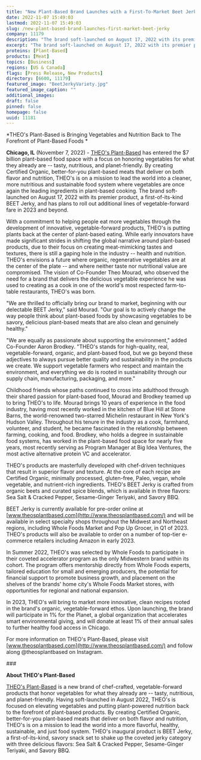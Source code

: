 ```yaml
---
title: "New Plant-Based Brand Launches with a First-To-Market Beet Jerky"
date: 2022-11-07 15:49:03
lastmod: 2022-11-07 15:49:03
slug: /new-plant-based-brand-launches-first-market-beet-jerky
company: 11179
description: "The brand soft-launched on August 17, 2022 with its premier product, a first-of-its-kind BEET Jerky, and has plans to roll out additional lines of vegetable-forward fare in 2023 and beyond."
excerpt: "The brand soft-launched on August 17, 2022 with its premier product, a first-of-its-kind BEET Jerky, and has plans to roll out additional lines of vegetable-forward fare in 2023 and beyond."
proteins: [Plant-Based]
products: [Meat]
topics: [Business]
regions: [US & Canada]
flags: [Press Release, New Products]
directory: [6600, 11179]
featured_image: "BeetJerkyVariety.jpg"
featured_image_caption: ""
additional_images:
draft: false
pinned: false
homepage: false
uuid: 11181
---
```

*THEO's Plant-Based is Bringing Vegetables and Nutrition Back to The
Forefront of Plant-Based Foods *

**Chicago, IL** (November 7, 2022) - [THEO's
Plant-Based](https://theosplantbased.com/) has entered the \$7 billion
plant-based food space with a focus on honoring vegetables for what they
already are -- tasty, nutritious, and planet-friendly. By creating
Certified Organic, better-for-you plant-based meats that deliver on both
flavor and nutrition, THEO's is on a mission to lead the world into a
cleaner, more nutritious and sustainable food system where vegetables
are once again the leading ingredients in plant-based cooking. The brand
soft-launched on August 17, 2022 with its premier product, a
first-of-its-kind BEET Jerky, and has plans to roll out additional lines
of vegetable-forward fare in 2023 and beyond. 

With a commitment to helping people eat more vegetables through the
development of innovative, vegetable-forward products, THEO's is putting
plants back at the center of plant-based eating. While early innovators
have made significant strides in shifting the global narrative around
plant-based products, due to their focus on creating meat-mimicking
tastes and textures, there is still a gaping hole in the industry --
health and nutrition. THEO's envisions a future where organic,
regenerative vegetables are at the center of the plate -- and where
neither taste nor nutritional value are compromised. The vision of
Co-Founder Theo Mourad, who observed the need for a brand that delivers
the delicious vegetable experience he was used to creating as a cook in
one of the world's most respected farm-to-table restaurants, THEO's was
born.

"We are thrilled to officially bring our brand to market, beginning with
our delectable BEET Jerky," said Mourad. "Our goal is to actively change
the way people think about plant-based foods by showcasing vegetables to
be savory, delicious plant-based meats that are also clean and genuinely
healthy." 

"We are equally as passionate about supporting the environment," added
Co-Founder Aaron Brodkey. "THEO's stands for high-quality, real,
vegetable-forward, organic, and plant-based food, but we go beyond these
adjectives to always pursue better quality and sustainability in the
products we create. We support vegetable farmers who respect and
maintain the environment, and everything we do is rooted in
sustainability through our supply chain, manufacturing, packaging, and
more."

Childhood friends whose paths continued to cross into adulthood through
their shared passion for plant-based food, Mourad and Brodkey teamed up
to bring THEO's to life. Mourad brings 10 years of experience in the
food industry, having most recently worked in the kitchen of Blue Hill
at Stone Barns, the world-renowned two-starred Michelin restaurant in
New York's Hudson Valley. Throughout his tenure in the industry as a
cook, farmhand, volunteer, and student, he became fascinated in the
relationship between farming, cooking, and food. Brodkey, who holds a
degree in sustainable food systems, has worked in the plant-based food
space for nearly five years, most recently serving as Program Manager at
Big Idea Ventures, the most active alternative protein VC and
accelerator. 

THEO's products are masterfully developed with chef-driven techniques
that result in superior flavor and texture. At the core of each recipe
are Certified Organic, minimally processed, gluten-free, Paleo, vegan,
whole vegetable, and nutrient-rich ingredients. THEO's BEET Jerky is
crafted from organic beets and curated spice blends, which is available
in three flavors: Sea Salt & Cracked Pepper, Sesame-Ginger Teriyaki, and
Savory BBQ. 

BEET Jerky is currently available for pre-order online at
[www.theosplantbased.com](http://www.theosplantbased.com/) and will be
available in select specialty shops throughout the Midwest and Northeast
regions, including Whole Foods Market and Pop Up Grocer, in Q1 of 2023.
THEO's products will also be available to order on a number of top-tier
e-commerce retailers including Amazon in early 2023.

In Summer 2022, THEO's was selected by Whole Foods to participate in
their coveted accelerator program as the only Midwestern brand within
its cohort. The program offers mentorship directly from Whole Foods
experts, tailored education for small and emerging producers, the
potential for financial support to promote business growth, and
placement on the shelves of the brands' home city's Whole Foods Market
stores, with opportunities for regional and national expansion. 

In 2023, THEO's will bring to market more innovative, clean recipes
rooted in the brand's organic, vegetable-forward ethos. Upon launching,
the brand will participate in 1% for the Planet, a global organization
that accelerates smart environmental giving, and will donate at least 1%
of their annual sales to further healthy food access in Chicago.

For more information on THEO's Plant-Based, please visit
[www.theosplantbased.com](http://www.theosplantbased.com/) and follow
along \@theosplantbased on Instagram.

\###

**About THEO's Plant-Based**

[THEO's Plant-Based](https://theosplantbased.com/) is a new brand of
chef-crafted, vegetable-forward products that honor vegetables for what
they already are -- tasty, nutritious, and planet-friendly. Having
soft-launched in August 2022, THEO's is focused on elevating vegetables
and putting plant-powered nutrition back to the forefront of plant-based
products. By creating Certified Organic, better-for-you plant-based
meats that deliver on both flavor and nutrition, THEO's is on a mission
to lead the world into a more flavorful, healthy, sustainable, and just
food system. THEO's inaugural product is BEET Jerky, a
first-of-its-kind, savory snack set to shake up the coveted jerky
category with three delicious flavors: Sea Salt & Cracked Pepper,
Sesame-Ginger Teriyaki, and Savory BBQ.
